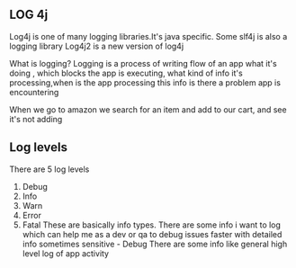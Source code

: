 ## LOG 4j
Log4j is one of many logging libraries.It's java specific.
Some slf4j is also a logging library
Log4j2 is a new version of log4j

What is logging?
Logging is a process of writing flow of an app
what it's doing , which blocks the app is executing,
what kind of info it's processing,when is the app processing this info
is there a problem app is encountering

When we go to amazon we search for an item and add to our cart,
and see it's not adding

## Log levels
There are 5 log levels
1. Debug
2. Info
3. Warn
4. Error
5. Fatal
These are basically info types. There are some info i want to log
which can help me as a dev or qa to debug issues faster with detailed info
sometimes sensitive - Debug
There are some info like general high level log of app activity